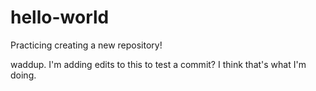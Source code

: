 # hello-world
Practicing creating a new repository!

waddup. I'm adding edits to this to test a commit?
I think that's what I'm doing.
